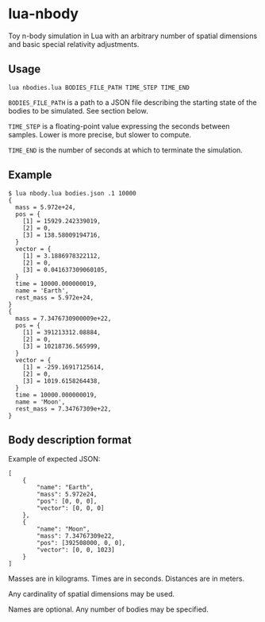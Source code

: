 lua-nbody
=========

Toy n-body simulation in Lua with an arbitrary number of spatial dimensions and basic special relativity adjustments.


Usage
-----

`lua nbodies.lua BODIES_FILE_PATH TIME_STEP TIME_END`

`BODIES_FILE_PATH` is a path to a JSON file describing the starting state of the bodies to be simulated. See section below.

`TIME_STEP` is a floating-point value expressing the seconds between samples. Lower is more precise, but slower to compute.

`TIME_END` is the number of seconds at which to terminate the simulation.


Example
-------

    $ lua nbody.lua bodies.json .1 10000
    {
      mass = 5.972e+24,
      pos = {
        [1] = 15929.242339019,
        [2] = 0,
        [3] = 138.58009194716,
      }
      vector = {
        [1] = 3.1886978322112,
        [2] = 0,
        [3] = 0.041637309060105,
      }
      time = 10000.000000019,
      name = 'Earth',
      rest_mass = 5.972e+24,
    }
    {
      mass = 7.3476730900009e+22,
      pos = {
        [1] = 391213312.08884,
        [2] = 0,
        [3] = 10218736.565999,
      }
      vector = {
        [1] = -259.16917125614,
        [2] = 0,
        [3] = 1019.6158264438,
      }
      time = 10000.000000019,
      name = 'Moon',
      rest_mass = 7.34767309e+22,
    }


Body description format
-----------------------

Example of expected JSON:

    [
        {
            "name": "Earth",
            "mass": 5.972e24,
            "pos": [0, 0, 0],
            "vector": [0, 0, 0]
        },
        {
            "name": "Moon",
            "mass": 7.34767309e22,
            "pos": [392508000, 0, 0],
            "vector": [0, 0, 1023]
        }
    ]

Masses are in kilograms. Times are in seconds. Distances are in meters.

Any cardinality of spatial dimensions may be used.

Names are optional. Any number of bodies may be specified.
